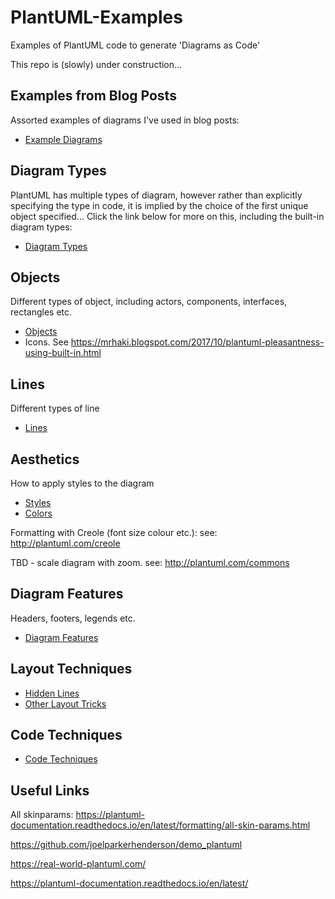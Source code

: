 # PlantUML-Examples
Examples of PlantUML code to generate 'Diagrams as Code'

This repo is (slowly) under construction...

## Examples from Blog Posts

Assorted examples of diagrams I've used in blog posts:

* [Example Diagrams](docs/examples/README.md)

## Diagram Types

PlantUML has multiple types of diagram, however rather than explicitly specifying the type in code, it is implied by the choice of the first unique object specified... Click the link below for more on this, including the built-in diagram types:

* [Diagram Types](docs/Diagram-Types/diagram-types.md)

## Objects

Different types of object, including actors, components, interfaces, rectangles etc.

* [Objects](docs/Objects/README.md)
* Icons. See https://mrhaki.blogspot.com/2017/10/plantuml-pleasantness-using-built-in.html

## Lines

Different types of line

* [Lines](docs/Lines/README.md)

## Aesthetics

How to apply styles to the diagram

* [Styles](docs/Styles/styles.md)
* [Colors](docs/Styles/colors.md)

Formatting with Creole (font size colour etc.):
see: http://plantuml.com/creole

TBD - scale diagram with zoom.
see: http://plantuml.com/commons 

## Diagram Features

Headers, footers, legends etc.

* [Diagram Features](docs/Diagram-Features/README.md)

## Layout Techniques

* [Hidden Lines](docs/Layout-Techniques/hidden-lines.md)
* [Other Layout Tricks](docs/Layout-Techniques/other_layout_tricks.md)

## Code Techniques

* [Code Techniques](docs/Code-Techniques/code-techniques.md)

## Useful Links

All skinparams:
https://plantuml-documentation.readthedocs.io/en/latest/formatting/all-skin-params.html

https://github.com/joelparkerhenderson/demo_plantuml 

https://real-world-plantuml.com/

https://plantuml-documentation.readthedocs.io/en/latest/
